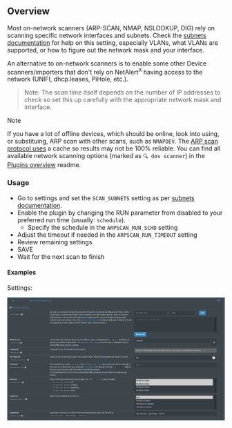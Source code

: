 ## Overview

Most on-network scanners (ARP-SCAN, NMAP, NSLOOKUP, DIG) rely on scanning specific network interfaces and subnets. Check the [subnets documentation](https://github.com/jokob-sk/NetAlertX/blob/main/docs/SUBNETS.md) for help on this setting, especially VLANs, what VLANs are supported, or how to figure out the network mask and your interface. 

An alternative to on-network scanners is to enable some other Device scanners/importers that don't rely on NetAlert<sup>X</sup> having access to the network (UNIFI, dhcp.leases, PiHole, etc.).

> Note: The scan time itself depends on the number of IP addresses to check so set this up carefully with the appropriate network mask and interface.

> [!NOTE]
> If you have a lot of offline devices, which should be online, look into using, or substituing, ARP scan with other scans, such as `NMAPDEV`. The [ARP scan protocol uses](https://networkencyclopedia.com/arp-command/) a cache so results may not be 100% reliable. You can find all available network scanning options (marked as `🔍 dev scanner`) in the [Plugins overview](https://github.com/jokob-sk/NetAlertX/blob/main/docs/PLUGINS.md) readme.   

### Usage

- Go to settings and set the `SCAN_SUBNETS` setting as per [subnets documentation](https://github.com/jokob-sk/NetAlertX/blob/main/docs/SUBNETS.md).
- Enable the plugin by changing the RUN parameter from disabled to your preferred run time (usually: `schedule`).
  - Specify the schedule in the `ARPSCAN_RUN_SCHD` setting
- Adjust the timeout if needed in the `ARPSCAN_RUN_TIMEOUT` setting
- Review remaining settings
- SAVE
- Wait for the next scan to finish

#### Examples

Settings:

![settings](/front/plugins/arp_scan/arp-scan-settings.png)

